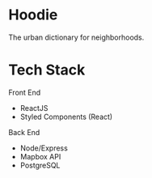 # Hoodie
The urban dictionary for neighborhoods.

# Tech Stack
Front End
- ReactJS
- Styled Components (React)

Back End
- Node/Express
- Mapbox API
- PostgreSQL

